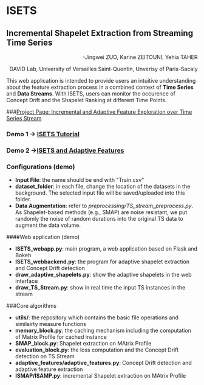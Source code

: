# ISETS
## Incremental Shapelet Extraction from Streaming Time Series
<p align="right">-Jingwei ZUO, Karine ZEITOUNI, Yehia TAHER</p>
<p align="right">DAVID Lab, University of Versailles Saint-Quentin, Unverisy of Paris-Sacaly</p>

This web application is intended to provide users an intuitive understanding about the feature extraction process in a combined context of **Time Series** and **Data Streams**. With ISETS, users can monitor the occurence of Concept Drift and the Shapelet Ranking at different Time Points.

###[Project Page: Incremental and Adaptive Feature Exploration over Time Series Stream](https://github.com/JingweiZuo/TSStreamMining)

### Demo 1 -> [ISETS Tutorial](https://drive.google.com/file/d/1IIHi0nu89ZNpZWxeUAsuX7MzyquoJZ_o/view?usp=sharing)

### Demo 2 ->[ISETS and Adaptive Features](https://drive.google.com/open?id=1-7RpKNIdMLYUuv1Fg7X7IlJMUrmkKwAb)

### Configurations (demo)

- **Input File**: the name should be end with "Train.csv"
- **dataset_folder**: in each file, change the location of the datasets in the background. The selected input file will be saved/uploaded into this folder.
- **Data Augmentation**: refer to *preprocessing/TS_stream_preprocess.py*. As Shapelet-based methods (e.g., SMAP) are noise resistant, we put randomly the noise of random durations into the original TS data to augment the data volume. 

####Web application (demo)

- **ISETS_webapp.py**: main program, a web application based on Flask and Bokeh
- **ISETS_webbackend.py**: the program for adaptive shapelet extraction and Concept Drift detection
- **draw_adaptive_shapelets.py**: show the adaptive shapelets in the web interface
- **draw_TS_Stream.py**: show in real time the input TS instances in the stream

###Core algorithms

- **utils/**: the repository which contains the basic file operations and similairty measure functions
- **memory_block.py**: the caching mechanism including the computation of Matrix Profile for cached instance
- **SMAP_block.py**: Shapelet extraction on MAtrix Profile
- **evaluation_block.py**: the loss computation and the Concept Drift detection on TS Stream
- **adaptive_features/adaptive_features.py**: Concept Drift detection and adaptive feature extraction
- **ISMAP/ISAMP.py**: incremental Shapelet extraction on MAtrix Profile
